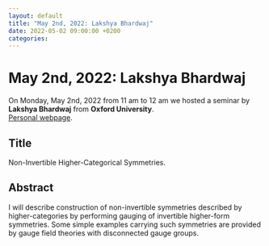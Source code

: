 ```yaml
---
layout: default
title: "May 2nd, 2022: Lakshya Bhardwaj"
date: 2022-05-02 09:00:00 +0200
categories:
---
```


# May 2nd, 2022: Lakshya Bhardwaj

On Monday, May 2nd, 2022 from 11 am to 12 am we hosted a seminar by **Lakshya Bhardwaj** from **Oxford University**. 
<br>
[Personal webpage][bhardwaj-webpage]. 

## Title

Non-Invertible Higher-Categorical Symmetries.

## Abstract 

I will describe construction of non-invertible symmetries described by higher-categories by performing gauging of invertible higher-form symmetries. Some simple examples carrying such symmetries are provided by gauge field theories with disconnected gauge groups.


[bhardwaj-webpage]: https://www.maths.ox.ac.uk/people/lakshya.bhardwaj

